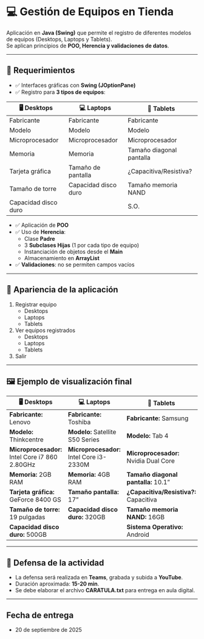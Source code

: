 # 💻 Gestión de Equipos en Tienda

Aplicación en **Java (Swing)** que permite el registro de diferentes modelos de equipos (Desktops, Laptops y Tablets).  
Se aplican principios de **POO, Herencia y validaciones de datos**.

---

## 🚀 Requerimientos

- ✅ Interfaces gráficas con **Swing (JOptionPane)**
- ✅ Registro para **3 tipos de equipos**:

| 🖥️ **Desktops** | 💻 **Laptops** | 📱 **Tablets** |
|-----------------|----------------|----------------|
| Fabricante      | Fabricante     | Fabricante     |
| Modelo          | Modelo         | Modelo         |
| Microprocesador | Microprocesador| Microprocesador|
| Memoria         | Memoria        | Tamaño diagonal pantalla |
| Tarjeta gráfica | Tamaño de pantalla | ¿Capacitiva/Resistiva? |
| Tamaño de torre | Capacidad disco duro | Tamaño memoria NAND |
| Capacidad disco duro |                | S.O.          |

- ✅ Aplicación de **POO**  
- ✅ Uso de **Herencia**:  
  - Clase **Padre**  
  - 3 **Subclases Hijas** (1 por cada tipo de equipo)  
  - Instanciación de objetos desde el **Main**  
  - Almacenamiento en **ArrayList**  
- ✅ **Validaciones**: no se permiten campos vacíos  

---

## 🎨 Apariencia de la aplicación

1. Registrar equipo  
   - Desktops  
   - Laptops  
   - Tablets  
2. Ver equipos registrados  
   - Desktops  
   - Laptops  
   - Tablets  
3. Salir  

---

## 🖼️ Ejemplo de visualización final

| 🖥️ **Desktops** | 💻 **Laptops** | 📱 **Tablets** |
|-----------------|----------------|----------------|
| **Fabricante:** Lenovo | **Fabricante:** Toshiba | **Fabricante:** Samsung |
| **Modelo:** Thinkcentre | **Modelo:** Satellite S50 Series | **Modelo:** Tab 4 |
| **Microprocesador:** Intel Core i7 860 2.80GHz | **Microprocesador:** Intel Core i3-2330M | **Microprocesador:** Nvidia Dual Core |
| **Memoria:** 2GB RAM | **Memoria:** 4GB RAM | **Tamaño diagonal pantalla:** 10.1” |
| **Tarjeta gráfica:** GeForce 8400 GS | **Tamaño pantalla:** 17” | **¿Capacitiva/Resistiva?:** Capacitiva |
| **Tamaño de torre:** 19 pulgadas | **Capacidad disco duro:** 320GB | **Tamaño memoria NAND:** 16GB |
| **Capacidad disco duro:** 500GB | | **Sistema Operativo:** Android |

---

## 🎤 Defensa de la actividad

- La defensa será realizada en **Teams**, grabada y subida a **YouTube**.  
- Duración aproximada: **15-20 min**.  
- Se debe elaborar el archivo **CARATULA.txt** para entrega en aula digital.  

---
## Fecha de entrega
- 20 de septiembre de 2025